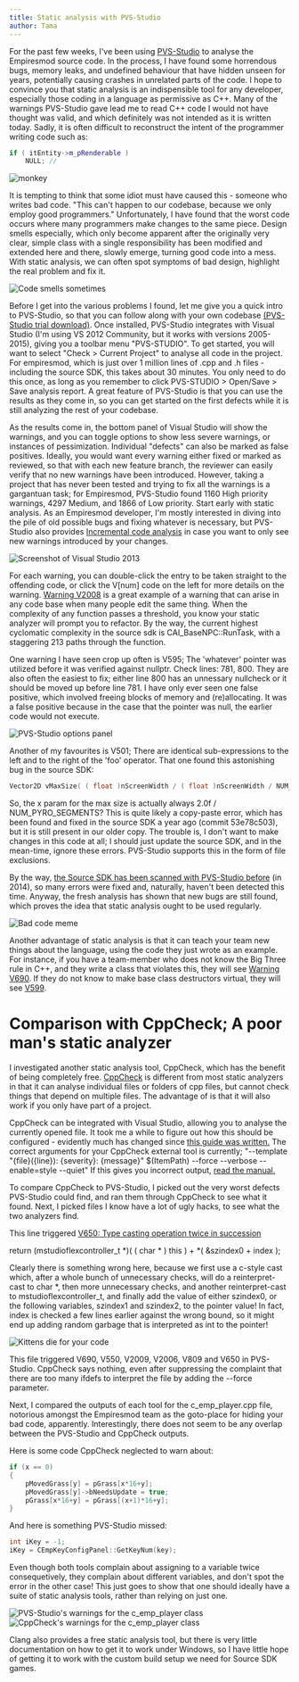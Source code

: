 ```yaml
---
title: Static analysis with PVS-Studio
author: Tama
---
```


For the past few weeks, I've been using [PVS-Studio](http://www.viva64.com/) to analyse the Empiresmod source code. In the process, I have found some horrendous bugs, memory leaks, and undefined behaviour that have hidden unseen for years, potentially causing crashes in unrelated parts of the code. I hope to convince you that static analysis is an indispensible tool for any developer, especially those coding in a language as permissive as C++. Many of the warnings PVS-Studio gave lead me to read C++ code I would not have thought was valid, and which definitely was not intended as it is written today. Sadly, it is often difficult to reconstruct the intent of the programmer writing code such as:

```c++
if ( itEntity->m_pRenderable )
	NULL; //
```

![monkey](http://i.imgur.com/2rI6BT9.gif "Hire me! I'll work for bananas!")
	
It is tempting to think that some idiot must have caused this - someone who writes bad code. "This can't happen to our codebase, because we only employ good programmers." Unfortunately, I have found that the worst code occurs where many programmers make changes to the same piece. Design smells especially, which only become apparent after the originally very clear, simple class with a single responsibility has been modified and extended here and there, slowly emerge, turning good code into a mess. With static analysis, we can often spot symptoms of bad design, highlight the real problem and fix it.

![Code smells sometimes][yuck]

Before I get into the various problems I found, let me give you a quick intro to PVS-Studio, so that you can follow along with your own codebase [(PVS-Studio trial download)](http://www.viva64.com/en/pvs-studio-download/). Once installed, PVS-Studio integrates with Visual Studio (I'm using VS 2012 Community, but it works with versions 2005-2015), giving you a toolbar menu "PVS-STUDIO". To get started, you will want to select "Check > Current Project" to analyse all code in the project. For empiresmod, which is just over 1 million lines of .cpp and .h files - including the source SDK, this takes about 30 minutes. You only need to do this once, as long as you remember to click PVS-STUDIO > Open/Save > Save analysis report. A great feature of PVS-Studio is that you can use the results as they come in, so you can get started on the first defects while it is still analyzing the rest of your codebase.

As the results come in, the bottom panel of Visual Studio will show the warnings, and you can toggle options to show less severe warnings, or instances of pessimization. Individual "defects" can also be marked as false positives. Ideally, you would want every warning either fixed or marked as reviewed, so that with each new feature branch, the reviewer can easily verify that no new warnings have been introduced. However, taking a project that has never been tested and trying to fix all the warnings is a gargantuan task; for Empiresmod, PVS-Studio found 1160 High priority warnings, 4297 Medium, and 1866 of Low priority. Start early with static analysis. As an Empiresmod developer, I'm mostly interested in diving into the pile of old possible bugs and fixing whatever is necessary, but PVS-Studio also provides [Incremental code analysis](http://www.viva64.com/en/a/0077/#ID0EGPCI) in case you want to only see new warnings introduced by your changes.

![Screenshot of Visual Studio 2013][screenshot]

For each warning, you can double-click the entry to be taken straight to the offending code, or click the V[num] code on the left for more details on the warning. [Warning V2008](http://www.viva64.com/en/d/0279/print/) is a great example of a warning that can arise in any code base when many people edit the same thing. When the complexity of any function passes a threshold, you know your static analyzer will prompt you to refactor. By the way, the current highest cyclomatic complexity in the source sdk is CAI_BaseNPC::RunTask, with a staggering 213 paths through the function.

One warning I have seen crop up often is V595; The 'whatever' pointer was utilized before it was verified against nullptr. Check lines: 781, 800.
They are also often the easiest to fix; either line 800 has an unnessary nullcheck or it should be moved up before line 781. I have only ever seen one false positive, which involved freeing blocks of memory and (re)allocating. It was a false positive because in the case that the pointer was null, the earlier code would not execute.

![PVS-Studio options panel][options]

Another of my favourites is V501; There are identical sub-expressions to the left and to the right of the 'foo' operator. That one found this astonishing bug in the source SDK:

```c++
Vector2D vMaxSize( ( float )nScreenWidth / ( float )nScreenWidth / NUM_PYRO_SEGMENTS * 2.0f, ( float )nScreenHeight / ( float )nScreenHeight / NUM_PYRO_SEGMENTS * 2.0f );
```

So, the x param for the max size is actually always 2.0f / NUM_PYRO_SEGMENTS? This is quite likely a copy-paste error, which has been found and fixed in the source SDK a year ago (commit 53e78c503), but it is still present in our older copy. The trouble is, I don't want to make changes in this code at all; I should just update the source SDK, and in the mean-time, ignore these errors. PVS-Studio supports this in the form of file exclusions. 

By the way, [the Source SDK has been scanned with PVS-Studio before](http://www.viva64.com/en/b/0229/) (in 2014), so many errors were fixed and, naturally, haven't been detected this time. Anyway, the fresh analysis has shown that new bugs are still found, which proves the idea that static analysis ought to be used regularly.

![Bad code meme][meme]

Another advantage of static analysis is that it can teach your team new things about the language, using the code they just wrote as an example. For instance, if you have a team-member who does not know the Big Three rule in C++, and they write a class that violates this, they will see [Warning V690](http://www.viva64.com/en/d/0326/print/). If they do not know to make base class destructors virtual, they will see [V599](http://www.viva64.com/en/d/0210/). 



# Comparison with CppCheck; A poor man's static analyzer

I investigated another static analysis tool, CppCheck, which has the benefit of being completely free. [CppCheck](http://cppcheck.sourceforge.net/) is different from most static analyzers in that it can analyse individual files or folders of cpp files, but cannot check things that depend on multiple files. The advantage of is that it will also work if you only have part of a project.

CppCheck can be integrated with Visual Studio, allowing you to analyse the currently opened file. It took me a while to figure out how this should be configured - evidently much has changed since [this guide was written.](http://www.codeproject.com/Tips/472065/Poor-Man-s-Visual-Studio-Cppcheck-Integration) The correct arguments for your CppCheck external tool is currently; "--template "{file}({line}): {severity}: {message}" $(ItemPath) --force --verbose --enable=style --quiet" If this gives you incorrect output, [read the manual.](http://cppcheck.sourceforge.net/manual.pdf)

To compare CppCheck to PVS-Studio, I picked out the very worst defects PVS-Studio could find, and ran them through CppCheck to see what it found. Next, I picked files I know have a lot of ugly hacks, to see what the two analyzers find.

This line triggered [V650: Type casting operation twice in succession](http://www.viva64.com/en/d/0269/print/)

return (mstudioflexcontroller_t *)( ( char * ) this ) + *( &szindex0 + index );

Clearly there is something wrong here, because we first use a c-style cast which, after a whole bunch of unnecessary checks, will do a reinterpret-cast to char *, then more unnecessary checks, and another reinterpret-cast to mstudioflexcontroller_t, and finally add the value of either szindex0, or the following variables, szindex1 and szindex2, to the pointer value! In fact, index is checked a few lines earlier against the wrong bound, so it might end up adding random garbage that is interpreted as int to the pointer!

![Kittens die for your code][kittens]

This file triggered V690, V550, V2009, V2006, V809 and V650 in PVS-Studio. CppCheck says nothing, even after suppressing the complaint that there are too many ifdefs to interpret the file by adding the --force parameter.

Next, I compared the outputs of each tool for the c_emp_player.cpp file, notorious amongst the Empiresmod team as the goto-place for hiding your bad code, apparently. Interestingly, there does not seem to be any overlap between the PVS-Studio and CppCheck outputs.

Here is some code CppCheck neglected to warn about:

```c++
if (x == 0)
{
	pMovedGrass[y] = pGrass[x*16+y];
	pMovedGrass[y]->bNeedsUpdate = true;
	pGrass[x*16+y] = pGrass[(x+1)*16+y];
}
```

And here is something PVS-Studio missed:

```c++
int iKey = -1;
iKey = CEmpKeyConfigPanel::GetKeyNum(key);
```

Even though both tools complain about assigning to a variable twice consequetively, they complain about different variables, and don't spot the error in the other case! This just goes to show that one should ideally have a suite of static analysis tools, rather than relying on just one.

![PVS-Studio's warnings for the c_emp_player class][pvswarnings]
![CppCheck's warnings for the c_emp_player class][cppcheck]

Clang also provides a free static analysis tool, but there is very little documentation on how to get it to work under Windows, so I have little hope of getting it to work with the custom build setup we need for Source SDK games.

[monkey]: http://i.imgur.com/2rI6BT9.gif "Hire me! I'll work for bananas!"
[yuck]: http://i.imgur.com/6ExAu1v.jpg "Yuck!"
[screenshot]: http://i.imgur.com/dc30iVU.png "Poof!"
[options]: http://i.imgur.com/Yj5sfah.png "Easiest way to get rid of them! W00t"
[meme]: http://i.imgur.com/v2HaSkp.jpg "I mean, what did you expect?"
[kittens]: http://i.imgur.com/3SMjWba.jpg "Please don't kill any more kittens"
[pvswarnings]: http://i.imgur.com/w5onXCU.png "My eyes bleed when I read this class - at least PVS-Studio agrees with me"
[cppcheck]: http://i.imgur.com/QWX7qRX.png "You get what you don't pay for, I guess"